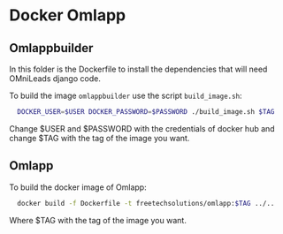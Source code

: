 # Docker Omlapp

## Omlappbuilder

In this folder is the Dockerfile to install the dependencies that will need OMniLeads django code.

To build the image `omlappbuilder` use the script `build_image.sh`:

```sh
  DOCKER_USER=$USER DOCKER_PASSWORD=$PASSWORD ./build_image.sh $TAG
```
Change $USER and $PASSWORD with the credentials of docker hub and change $TAG with the tag of the image you want.

## Omlapp

To build the docker image of Omlapp:
```sh
  docker build -f Dockerfile -t freetechsolutions/omlapp:$TAG ../..
```
Where $TAG with the tag of the image you want.
